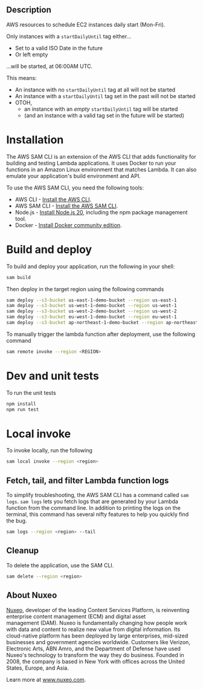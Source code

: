## Description

AWS resources to schedule EC2 instances daily start (Mon-Fri).

Only instances with a `startDailyUntil` tag either...
* Set to a valid ISO Date in the future
* Or left empty

...will be started, at 06:00AM UTC.

This means:
* An instance with no `startDailyUntil` tag at all will not be started
* An instance with a `startDailyUntil` tag set in the past will not be started
* OTOH,
  * an instance with an _empty_ `startDailyUntil` tag will be started
  * (and an instance with a valid tag set in the future will be started)

# Installation

The AWS SAM CLI is an extension of the AWS CLI that adds functionality for building and testing Lambda applications. It uses Docker to run your functions in an Amazon Linux environment that matches Lambda. It can also emulate your application's build environment and API.

To use the AWS SAM CLI, you need the following tools:

* AWS CLI - [Install the AWS CLI](https://docs.aws.amazon.com/cli/latest/userguide/getting-started-install.html).
* AWS SAM CLI - [Install the AWS SAM CLI](https://docs.aws.amazon.com/serverless-application-model/latest/developerguide/serverless-sam-cli-install.html).
* Node.js - [Install Node.js 20](https://nodejs.org/en/), including the npm package management tool.
* Docker - [Install Docker community edition](https://hub.docker.com/search/?type=edition&offering=community).

# Build and deploy

To build and deploy your application, run the following in your shell:

```bash
sam build
```
Then deploy in the target region using the following commands

```bash
sam deploy --s3-bucket us-east-1-demo-bucket --region us-east-1
sam deploy --s3-bucket us-west-1-demo-bucket --region us-west-1
sam deploy --s3-bucket us-west-2-demo-bucket --region us-west-2
sam deploy --s3-bucket eu-west-1-demo-bucket --region eu-west-1
sam deploy --s3-bucket ap-northeast-1-demo-bucket --region ap-northeast-1
```

To manually trigger the lambda function after deployment, use the following command

```bash
sam remote invoke --region <REGION>
```

# Dev and unit tests

To run the unit tests
```bash
npm install
npm run test
```

# Local invoke

To invoke locally, run the following

```bash
sam local invoke --region <region> 
```

## Fetch, tail, and filter Lambda function logs

To simplify troubleshooting, the AWS SAM CLI has a command called `sam logs`. `sam logs` lets you fetch logs that are generated by your Lambda function from the command line. In addition to printing the logs on the terminal, this command has several nifty features to help you quickly find the bug.

```bash
sam logs --region <region> --tail
```

## Cleanup
To delete the application, use the SAM CLI.

```bash
sam delete --region <region>
```

## About Nuxeo
[Nuxeo](www.nuxeo.com), developer of the leading Content Services Platform, is reinventing enterprise content management (ECM) and digital asset management (DAM). Nuxeo is fundamentally changing how people work with data and content to realize new value from digital information. Its cloud-native platform has been deployed by large enterprises, mid-sized businesses and government agencies worldwide. Customers like Verizon, Electronic Arts, ABN Amro, and the Department of Defense have used Nuxeo's technology to transform the way they do business. Founded in 2008, the company is based in New York with offices across the United States, Europe, and Asia.

Learn more at www.nuxeo.com.